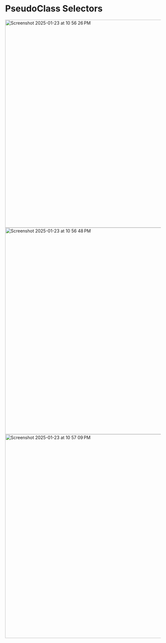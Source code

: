 # PseudoClass Selectors

<img width="672" alt="Screenshot 2025-01-23 at 10 56 26 PM" src="https://github.com/user-attachments/assets/408a8eae-6baa-4079-9efa-ec9385cc59eb" />


<img width="668" alt="Screenshot 2025-01-23 at 10 56 48 PM" src="https://github.com/user-attachments/assets/49caa71f-fcc9-4920-aaeb-e1673d1469c3" />


<img width="659" alt="Screenshot 2025-01-23 at 10 57 09 PM" src="https://github.com/user-attachments/assets/8ba5d54e-f160-46d1-b0f3-fb8d64bde62c" />


